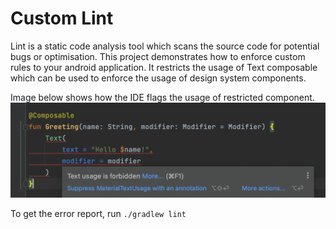 # Custom Lint

Lint is a static code analysis tool which scans the source code for potential bugs or optimisation.
This project demonstrates how to enforce custom rules to your android application. It restricts
the usage of Text composable which can be used to enforce the usage of design system components.

Image below shows how the IDE flags the usage of restricted component.
![ide-error-sample](https://github.com/negi-himanshu/CustomLint/blob/1573200200e26dcb8273342913660521bcee6ff2/assets/ide-error-sample.png?raw=true)

To get the error report, run `./gradlew lint`
